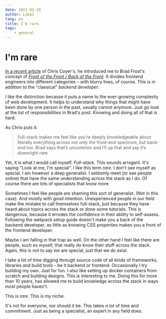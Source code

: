 ```yaml
---
date: 2021-02-19
author: Lukas
lang: en
title: I'm rare.
tags:
    - general
---
```

# I'm rare

[In a recent article](https://css-tricks.com/front-of-the-front-back-of-the-front/) of Chris Coyer's, he introduced me to Brad Frost's concept of [*Front of the Front / Back of the Front*](https://bradfrost.com/blog/post/front-of-the-front-end-and-back-of-the-front-end-web-development/).
It divides frontend engineers into different categories – with blurry lines, of course. This is in addition to the "classical" *backend developer*.

I like the distinction because it puts a name to the ever-growing complexity of web development. It helps to understand why things that might have been done by one person in the past, usually cannot anymore.
Just go look at the list of responsibilities in Brad's post. Knowing and doing all of that is hard.

As Chris puts it:

> Full-stack makes me feel like you’re deeply knowledgeable about literally everything across not only the front-end spectrum, but back-end too. Brad says that’s uncommon and I’ll up that and say it’s downright rare.

Yet, it is what I would call myself. *Full-stack*. This sounds arrogant. It's saying "Look at me, I'm special".
I like this term *rare*. I don't see myself as special. I am however a deep generalist. I seldomly meet (or see people online) that have the same understanding across the stack as I do.
Of course there are lots of specialists that know more.

Sometimes I feel like people are shaming this sort of generalist. (Not in this case). And mostly with good intention. Unexperienced people in our field make the mistake to call themselves full-stack, just because they have heard about topics across the stack or done some tutorials. This is dangerous, because it errodes the confidence in their ability to self-assess.
Following the webpack setup guide doesn't make you a back of the backend developer, as little as knowing CSS properties makes you a front of the frontend developer.

Maybe I am falling in that trap as well.
On the other hand I feel like there are people, such es myself, that really do know their stuff across the stack.
Again, this is not to say we are special, just that we do exist.

I take a lot of time digging through source code of all kinds of frameworks, libraries and build tools – be it backend or frontend. Occasionally I try building my own. Just for fun. I also like setting up docker containers from scratch and building designs. This is interesting to me. Doing this for more than 10 years, has allowed me to build knowledge across the stack in ways most people haven't.

This is *rare*. This is my niche.

It's not for everyone, nor should it be.
This takes *a lot* of time and commitment. Just as being a specialist, an expert in any field does.
